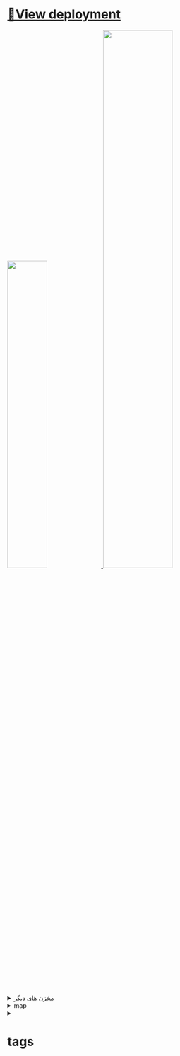 # [🚀View deployment](https://panisa-cake.github.io/)

<a href="#">
<img width="42.2%" src="https://github-readme-stats.vercel.app/api/top-langs/?username=panisa-cake&&title_color=&icon_color=63a2ff&text_color=fff&bg_color=0A0A0A&hide=css#%2Chtml&layout=compact" />
<img width="55.8%" src="https://github-readme-stats.vercel.app/api?username=panisa-cake&&show_icons=true&title_color=&icon_color=63a2ff&text_color=ffffff&bg_color=0A0A0A&hide=contribs" />
</a>
<!--<img width="40%" src="https://github-readme-stats.vercel.app/api/top-langs/?username=panisa-cake&title_color=79ff97&icon_color=63a2ff&text_color=fff&bg_color=151515&hide=css%2Chtml&layout=compact" /><img width="40%" src="https://github-readme-stats.vercel.app/api?username=panisa-cake&&show_icons=true&title_color=79ff97&icon_color=63a2ff&text_color=ffffff&bg_color=151515&hide=contribs" />-->

<details>
<summary> مخزن های دیگر</summary>
<a href="https://github.com/panisa-cake/">panisa-cake</a>
<br />
<a href="https://github.com/panisa-cake/panisa-cake/">panisa-cake-2</a>
<br />
<a href="https://github.com/panisa-cake/img">panisa-cake-img</a>
</details>
<details>
  <summary>map</summary>

```
panisa-cake.github.io/
├── css/
│   ├──
│   ├──
│   ├──
│   ├──
│   ├──
│   └──
├── js/
│   ├──
│   ├──
│   ├──
│   └──
└── fonts/
```
</details>
<details>
<summary><h1>tags</h1></summary>
<details>
<summary><h1><a href="https://github.com/panisa-cake/panisa-cake.github.io/tree/main/markdown" > OPEN </a>-markdown</h1></summary>
<h1><a href="README.md" > OPEN </a>README.md</h1>
<h1><a href="link_folder_font_icons.md" > OPEN </a>-link_folder_font_icons</h1>
<h1><a href="استایل عکس تمام صحفه.md" > OPEN </a>-استایل عکس تمام صحفه</h1>
<h1><a href="مرکز قراردادن.md" > OPEN </a>-مرکز قراردادن</h1>
</details>
</details>
